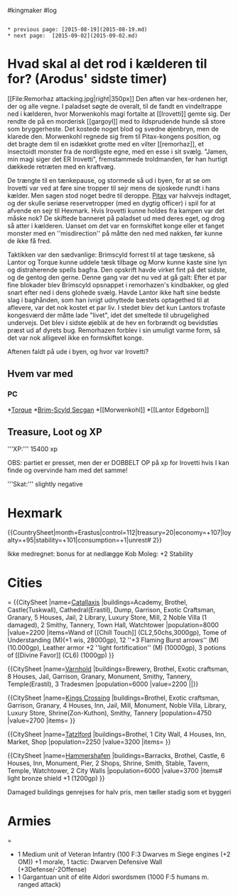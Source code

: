 #kingmaker #log

```ad-info

* previous page: [2015-08-19](2015-08-19.md)
* next page:  [2015-09-02](2015-09-02.md) 
```

# Hvad skal al det rod i kælderen til for? (Arodus' sidste timer)  
[[File:Remorhaz attacking.jpg|right|350px]]
Den aften var hex-ordenen her, der og alle vegne. I paladset søgte de overalt, til de fandt en vindeltrappe ned i kælderen, hvor Morwenkohls magi fortalte at [[Irovetti]] gemte sig. Der rendte de på en morderisk [[gargoyl]] med to ildsprudende hunde så store som bryggerheste. Det kostede noget blod og svedne øjenbryn, men de klarede den. Morwenkohl regnede sig frem til Pitax-kongens position, og det bragte dem til en isdækket grotte med en vilter [[remorhaz]], et insectoidt monster fra de nordligste egne, med en esse i sit svælg. "Jamen, min magi siger det ER Irovetti", fremstammede troldmanden, før han hurtigt dækkede retræten med en kraftvæg. 
De trængte til en tænkepause, og stormede så ud i byen, for at se om Irovetti var ved at føre sine tropper til sejr mens de sjoskede rundt i hans kælder. Men sagen stod noget bedre til deroppe. [Pitax](Pitax.md) var halvvejs indtaget, og der skulle seriøse reservetropper (med en dygtig officer) i spil for at afvende en sejr til Hexmark. Hvis Irovetti kunne holdes fra kampen var det måske nok? De skiftede banneret på paladset ud med deres eget, og drog så atter i kælderen. Uanset om det var en formskiftet konge eller et fanget monster med en ''misdirection'' på måtte den ned med nakken, før kunne de ikke få fred. 
Taktikken var den sædvanlige: Brimscyld forrest til at tage tæskene, så Lantor og Torque kunne uddele tæsk tilbage og Morw kunne kaste sine lyn og distraherende spells bagfra. Den opskrift havde virket fint på det sidste, og de gentog den gerne. Denne gang var det nu ved at gå galt: Efter et par fine blokader blev Brimscyld opsnappet i remorhazen's kindbakker, og gled snart efter ned i dens glohede svælg. Havde Lantor ikke haft sine bedste slag i baghånden, som han ivrigt udnyttede bæstets optagethed til at aflevere, var det nok kostet et par liv. I stedet blev det kun Lantors trofaste kongesværd der måtte lade "livet", idet det smeltede til ubrugelighed undervejs. Det blev i sidste øjeblik at de hev en forbrændt og bevidstløs præst ud af dyrets bug. Remorhazen forblev i sin umuligt varme form, så det var nok alligevel ikke en formskiftet konge.
Aftenen faldt på ude i byen, og hvor var Irovetti?
## Hvem var med 
### PC 
 
*[Torque](Torque%20Firebrand.md)
*[Brim-Scyld Secgan](Brim-Scyld%20Secgan.md)
*[[Morwenkohl]]
*[[Lantor Edgeborn]]
## Treasure, Loot og XP 
'''XP:''' 15400 xp 
OBS: partiet er presset, men der er DOBBELT OP på xp for Irovetti hvis I kan finde og overvinde ham med det samme!
'''Skat:''' slightly negative
# Hexmark  
{{CountrySheet|month=Erastus|control=112|treasury=20|economy=+107|loyalty=+95|stability=+101|consumption=+1|unrest# 2}} 
Ikke medregnet: bonus for at nedlægge Kob Moleg: +2 Stability
 
# Cities  
=
{{CitySheet
|name=[Catallaxis](Catallaxis.md)
|buildings=Academy, Brothel, Castle(Tuskwall), Cathedral(Erastil), Dump, Garrison, Exotic Craftsman, Granary, 5 Houses, Jail, 2 Library, Luxury Store, Mill, 2 Noble Villa (1 damaged), 2 Smithy, Tannery, Town Hall, Watchtower
|population=8000
|value=2200
|items=Wand of [[Chill Touch]] (CL2,50chs,3000gp), Tome of Understanding (M)(+1 wis, 28000gp), 12 ''+3 Flaming Burst arrows'' (M)(10.000gp), Leather armor +2 ''light fortification'' (M) (10000gp), 3 potions of [[Divine Favor]] (CL6) (1000gp)
}}
{{CitySheet
|name=[Varnhold](Varnhold.md)
|buildings=Brewery, Brothel, Exotic craftsman, 8 Houses, Jail, Garrison, Granary, Monument, Smithy, Tannery, Temple(Erastil), 3 Tradesmen
|population=6000
|value=2200
||}}
{{CitySheet
|name=[Kings Crossing](Kings%20Crossing.md)
|buildings=Brothel, Exotic craftsman, Garrison, Granary, 4 Houses, Inn, Jail, Mill, Monument, Noble Villa, Library, Luxury Store, Shrine(Zon-Kuthon), Smithy, Tannery 
|population=4750
|value=2700
|items=
}}
{{CitySheet
|name=[Tatzlford](Tatzlford.md)
|buildings=Brothel, 1 City Wall, 4 Houses, Inn, Market, Shop
|population=2250
|value=3200
|items=
}}
{{CitySheet
|name=[Hammershafen](Hammershafen.md)
|buildings=Barracks, Brothel, Castle, 6 Houses, Inn, Monument, Pier, 2 Shops, Shrine, Smith, Stable, Tavern, Temple, Watchtower, 2 City Walls
|population=6000
|value=3700
|items# light bronze shield +1 (1200gp)
}}
Damaged buildings genrejses for halv pris, men tæller stadig som et byggeri
 
# Armies 
=
* 1 Medium unit of Veteran Infantry (100 F:3 Dwarves m Siege engines (+2 OM)) +1 morale, 1 tactic: Dwarven Defensive Wall (+3Defense/-2Offense)
* 1 Gargantuan unit of elite Aldori swordsmen (1000 F:5 humans m. ranged attack)
